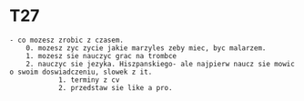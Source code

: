 # T27 
    - co mozesz zrobic z czasem. 
        0. mozesz zyc zycie jakie marzyles zeby miec, byc malarzem. 
        1. mozesz sie nauczyc grac na trombce
        2. nauczyc sie jezyka. Hiszpanskiego- ale najpierw naucz sie mowic o swoim doswiadczeniu, slowek z it. 
                1. terminy z cv
                2. przedstaw sie like a pro. 

